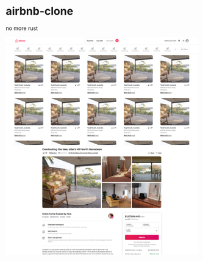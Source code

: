 # airbnb-clone

no more rust

![Screenshot](img/readme/index_readme.png)
![Screenshot](img/readme/house_readme.png)
